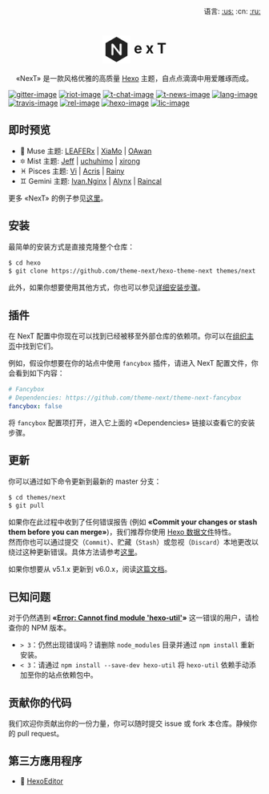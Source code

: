 <div align="right">语言: <a title="英语" href="../../README.md">:us:</a>
:cn:
<a title="俄语" href="../../docs/ru/README.md">:ru:</a></div>

# <div align="center"><a title="Go to homepage" href="https://theme-next.org"><img align="center" width="56" height="56" src="https://raw.githubusercontent.com/theme-next/hexo-theme-next/master/source/images/logo.svg?sanitize=true"></a> e x T</div>

<p align="center">«NexT» 是一款风格优雅的高质量 <a href="http://hexo.io">Hexo</a> 主题，自点点滴滴中用爱雕琢而成。</p>

[![gitter-image]][gitter-url]
[![riot-image]][riot-url]
[![t-chat-image]][t-chat-url]
[![t-news-image]][t-news-url]
[![lang-image]][lang-url]
[![travis-image]][travis-url]
[![rel-image]][releases-url]
[![hexo-image]][hexo-url]
[![lic-image]][lic-url]

## 即时预览

* :heart_decoration: Muse 主题: [LEAFERx](https://leaferx.online) | [XiaMo](https://notes.wanghao.work) | [OAwan](https://oawan.me)
* :six_pointed_star: Mist 主题: [Jeff](https://blog.zzbd.org) | [uchuhimo](http://uchuhimo.me) | [xirong](http://www.ixirong.com)
* :pisces: Pisces 主题: [Vi](http://notes.iissnan.com) | [Acris](https://acris.me) | [Rainy](https://rainylog.com)
* :gemini: Gemini 主题: [Ivan.Nginx](https://almostover.ru) | [Alynx](http://sh.alynx.xyz) | [Raincal](https://raincal.top)

更多 «NexT» 的例子参见[这里](https://github.com/iissnan/hexo-theme-next/issues/119)。

## 安装

最简单的安装方式是直接克隆整个仓库：

   ```sh
   $ cd hexo
   $ git clone https://github.com/theme-next/hexo-theme-next themes/next
   ```

此外，如果你想要使用其他方式，你也可以参见[详细安装步骤][docs-installation-url]。

## 插件

在 NexT 配置中你现在可以找到已经被移至外部仓库的依赖项。你可以在[组织主页](https://github.com/theme-next)中找到它们。

例如，假设你想要在你的站点中使用 `fancybox` 插件，请进入 NexT 配置文件，你会看到如下内容：

```yml
# Fancybox
# Dependencies: https://github.com/theme-next/theme-next-fancybox
fancybox: false
```

将 `fancybox` 配置项打开，进入它上面的 «Dependencies» 链接以查看它的安装步骤。

## 更新

你可以通过如下命令更新到最新的 master 分支：

```sh
$ cd themes/next
$ git pull
```

如果你在此过程中收到了任何错误报告 (例如 **«Commit your changes or stash them before you can merge»**)，我们推荐你使用 [Hexo 数据文件][docs-data-files-url]特性。\
然而你也可以通过提交（`Commit`）、贮藏（`Stash`）或忽视（`Discard`）本地更改以绕过这种更新错误。具体方法请参考[这里](https://stackoverflow.com/a/15745424/5861495)。

如果你想要从 v5.1.x 更新到 v6.0.x，阅读[这篇文档][docs-update-5-1-x-url]。

## 已知问题

对于仍然遇到 **«[Error: Cannot find module 'hexo-util'](https://github.com/iissnan/hexo-theme-next/issues/1490)»** 这一错误的用户，请检查你的 NPM 版本。

* `> 3`：仍然出现错误吗？请删除 `node_modules` 目录并通过 `npm install` 重新安装。
* `< 3`：请通过 `npm install --save-dev hexo-util` 将 `hexo-util` 依赖手动添加至你的站点依赖包中。

## 贡献你的代码

我们欢迎你贡献出你的一份力量，你可以随时提交 issue 或 fork 本仓库。静候你的 pull request。

## 第三方應用程序

* :triangular_flag_on_post: <a title="Hexo Markdown 编辑器" href="https://github.com/zhuzhuyule/HexoEditor" target="_blank">HexoEditor</a>

[browser-image]: https://img.shields.io/badge/browser-%20chrome%20%7C%20firefox%20%7C%20opera%20%7C%20safari%20%7C%20ie%20%3E%3D%209-lightgrey.svg
[browser-url]: https://www.browserstack.com

[lang-image]: https://d322cqt584bo4o.cloudfront.net/theme-next/localized.svg "请花几秒钟来添加或修正翻译！"
[lang-url]: https://crwd.in/theme-next

[gitter-image]: https://badges.gitter.im/Join%20Chat.svg
[gitter-url]: https://gitter.im/theme-next

[riot-image]: https://img.shields.io/badge/riot-join%20chat-green.svg
[riot-url]: https://riot.im/app/#/room/#NexT:matrix.org

[t-chat-image]: https://img.shields.io/badge/telegram-chat-lightgrey.svg
[t-chat-url]: https://t.me/joinchat/GUNHXA-vZkgSMuimL1VmMw

[t-news-image]: https://img.shields.io/badge/telegram-news-lightgrey.svg
[t-news-url]: https://t.me/theme_next

[travis-image]: https://travis-ci.org/theme-next/hexo-theme-next.svg?branch=master
[travis-url]: https://travis-ci.org/theme-next/hexo-theme-next?branch=master "Travis CI [Linux]"

[hexo-image]: https://img.shields.io/badge/hexo-%3E%3D%203.0-blue.svg
[hexo-url]: http://hexo.io

[lic-image]: https://img.shields.io/badge/license-%20AGPL-blue.svg
[lic-url]: https://github.com/theme-next/hexo-theme-next/blob/master/LICENSE.md

<!--[rel-image]: https://img.shields.io/github/release/theme-next/hexo-theme-next.svg-->
[rel-image]: https://badge.fury.io/gh/theme-next%2Fhexo-theme-next.svg
<!--[mnt-image]: https://img.shields.io/maintenance/yes/2018.svg-->

[download-latest-url]: https://github.com/theme-next/hexo-theme-next/archive/master.zip
[releases-latest-url]: https://github.com/theme-next/hexo-theme-next/releases/latest
[releases-url]: https://github.com/theme-next/hexo-theme-next/releases
[tags-url]: https://github.com/theme-next/hexo-theme-next/tags
[commits-url]: https://github.com/theme-next/hexo-theme-next/commits/master

[docs-installation-url]: https://github.com/theme-next/hexo-theme-next/blob/master/docs/zh-CN/INSTALLATION.md
[docs-data-files-url]: https://github.com/theme-next/hexo-theme-next/blob/master/docs/zh-CN/DATA-FILES.md
[docs-update-5-1-x-url]: https://github.com/theme-next/hexo-theme-next/blob/master/docs/zh-CN/UPDATE-FROM-5.1.X.md
